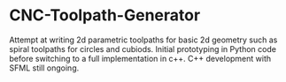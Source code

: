 # CNC-Toolpath-Generator
Attempt at writing 2d parametric toolpaths for basic 2d geometry such as spiral toolpaths for circles and cubiods.
Initial prototyping in Python code before switching to a full implementation in c++.
C++ development with SFML still ongoing.


